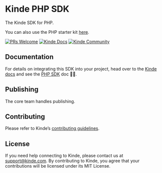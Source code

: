 # Kinde PHP SDK

The Kinde SDK for PHP.

You can also use the PHP starter kit [here](https://github.com/kinde-starter-kits/php-starter-kit).

[![PRs Welcome](https://img.shields.io/badge/PRs-welcome-brightgreen.svg?style=flat-square)](https://makeapullrequest.com) [![Kinde Docs](https://img.shields.io/badge/Kinde-Docs-eee?style=flat-square)](https://kinde.com/docs/developer-tools) [![Kinde Community](https://img.shields.io/badge/Kinde-Community-eee?style=flat-square)](https://thekindecommunity.slack.com)

## Documentation

For details on integrating this SDK into your project, head over to the [Kinde docs](https://kinde.com/docs/) and see the [PHP SDK](https://kinde.com/docs/developer-tools/php-sdk) doc 👍🏼.

## Publishing

The core team handles publishing.

## Contributing

Please refer to Kinde’s [contributing guidelines](https://github.com/kinde-oss/.github/blob/489e2ca9c3307c2b2e098a885e22f2239116394a/CONTRIBUTING.md).

## License
If you need help connecting to Kinde, please contact us at [support@kinde.com](mailto:support@kinde.com).
By contributing to Kinde, you agree that your contributions will be licensed under its MIT License.
